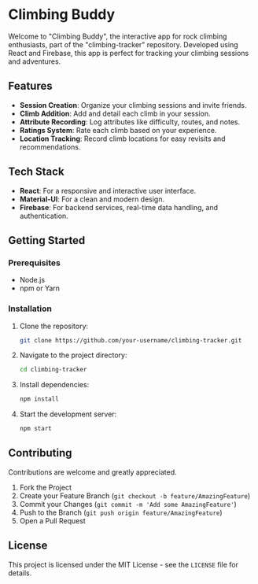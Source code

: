 # Climbing Buddy

Welcome to "Climbing Buddy", the interactive app for rock climbing enthusiasts, part of the "climbing-tracker" repository. Developed using React and Firebase, this app is perfect for tracking your climbing sessions and adventures.

## Features

- **Session Creation**: Organize your climbing sessions and invite friends.
- **Climb Addition**: Add and detail each climb in your session.
- **Attribute Recording**: Log attributes like difficulty, routes, and notes.
- **Ratings System**: Rate each climb based on your experience.
- **Location Tracking**: Record climb locations for easy revisits and recommendations.

## Tech Stack

- **React**: For a responsive and interactive user interface.
- **Material-UI**: For a clean and modern design.
- **Firebase**: For backend services, real-time data handling, and authentication.

## Getting Started

### Prerequisites

- Node.js
- npm or Yarn

### Installation

1. Clone the repository:

   ```bash
   git clone https://github.com/your-username/climbing-tracker.git
   ```

2. Navigate to the project directory:

   ```bash
   cd climbing-tracker
   ```

3. Install dependencies:

   ```bash
   npm install
   ```

4. Start the development server:
   ```bash
   npm start
   ```

## Contributing

Contributions are welcome and greatly appreciated.

1. Fork the Project
2. Create your Feature Branch (`git checkout -b feature/AmazingFeature`)
3. Commit your Changes (`git commit -m 'Add some AmazingFeature'`)
4. Push to the Branch (`git push origin feature/AmazingFeature`)
5. Open a Pull Request

## License

This project is licensed under the MIT License - see the `LICENSE` file for details.
